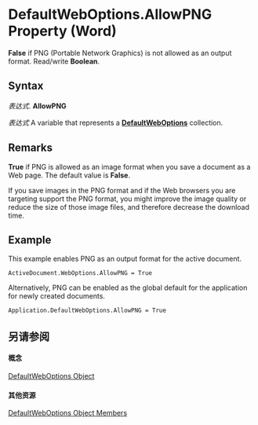 
# DefaultWebOptions.AllowPNG Property (Word)

 **False** if PNG (Portable Network Graphics) is not allowed as an output format. Read/write **Boolean**.


## Syntax

 _表达式_. **AllowPNG**

 _表达式_ A variable that represents a **[DefaultWebOptions](7459af1e-c495-f84f-929c-f7a611ec49b3.md)** collection.


## Remarks

 **True** if PNG is allowed as an image format when you save a document as a Web page. The default value is **False**.

If you save images in the PNG format and if the Web browsers you are targeting support the PNG format, you might improve the image quality or reduce the size of those image files, and therefore decrease the download time.


## Example

This example enables PNG as an output format for the active document.


```
ActiveDocument.WebOptions.AllowPNG = True
```

Alternatively, PNG can be enabled as the global default for the application for newly created documents.




```
Application.DefaultWebOptions.AllowPNG = True
```


## 另请参阅


#### 概念


[DefaultWebOptions Object](7459af1e-c495-f84f-929c-f7a611ec49b3.md)
#### 其他资源


[DefaultWebOptions Object Members](http://msdn.microsoft.com/library/2ec195b5-f843-6a29-9070-a86a7ff1d7fc%28Office.15%29.aspx)